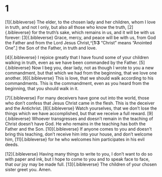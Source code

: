 # 1 
[1]{.bibleverse} The elder, to the chosen lady and her children, whom I love in truth, and not I only, but also all those who know the truth, [2]{.bibleverse} for the truth’s sake, which remains in us, and it will be with us forever: [3]{.bibleverse} Grace, mercy, and peace will be with us, from God the Father and from the Lord Jesus Christ,^[**1:3** “Christ” means “Anointed One”.] the Son of the Father, in truth and love. 

[4]{.bibleverse} I rejoice greatly that I have found some of your children walking in truth, even as we have been commanded by the Father. [5]{.bibleverse} Now I beg you, dear lady, not as though I wrote to you a new commandment, but that which we had from the beginning, that we love one another. [6]{.bibleverse} This is love, that we should walk according to his commandments. This is the commandment, even as you heard from the beginning, that you should walk in it. 

[7]{.bibleverse} For many deceivers have gone out into the world, those who don’t confess that Jesus Christ came in the flesh. This is the deceiver and the Antichrist. [8]{.bibleverse} Watch yourselves, that we don’t lose the things which we have accomplished, but that we receive a full reward. [9]{.bibleverse} Whoever transgresses and doesn’t remain in the teaching of Christ doesn’t have God. He who remains in the teaching has both the Father and the Son. [10]{.bibleverse} If anyone comes to you and doesn’t bring this teaching, don’t receive him into your house, and don’t welcome him, [11]{.bibleverse} for he who welcomes him participates in his evil deeds. 

[12]{.bibleverse} Having many things to write to you, I don’t want to do so with paper and ink, but I hope to come to you and to speak face to face, that our joy may be made full. [13]{.bibleverse} The children of your chosen sister greet you. Amen. 